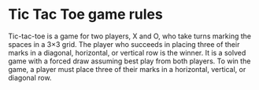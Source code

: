 # Tic Tac Toe game rules

Tic-tac-toe is a game for two players, X and O, who take turns marking the spaces in a 3×3 grid.  The player who succeeds in placing three of their marks in a diagonal,
horizontal, or vertical row is the winner. It is a solved game with a forced draw assuming best play from both players. To win the game, a player must place three of 
their marks in a horizontal, vertical, or diagonal row.
